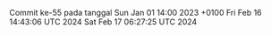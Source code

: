 Commit ke-55 pada tanggal Sun Jan 01 14:00 2023 +0100
Fri Feb 16 14:43:06 UTC 2024
Sat Feb 17 06:27:25 UTC 2024
